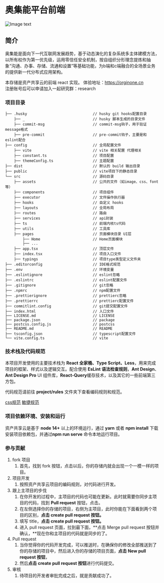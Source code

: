 # 奥集能平台前端


![Image text](https://user-images.githubusercontent.com/8328012/201800690-9f5e989e-4ed3-4817-85b9-b594ac89fd31.png)

## 简介

奥集能是面向下一代互联网发展趋势，基于动态演化的复杂系统多主体建模方法，以所有权作为第一优先级，运用零信任安全机制，按自组织分形理念提炼和抽象“沟通、办事、存储、流通和设置”等基础功能，为b端和c端融合的全场景业务的提供新一代分布式应用架构。    

本存储是资产共享云的前端 react 实现。
体验地址：https://orginone.cn  
注册账号后可以申请加入一起研究群：research

### 项目目录

```
├── .husky                              // husky git hooks配置目录
    ├── _                               // husky 脚本生成的目录文件
    ├── commit-msg                      // commit-msg钩子，用于验证 message格式
    ├── pre-commit                      // pre-commit钩子，主要是和eslint配合
├── config                              // 全局配置文件
    ├── vite                            // vite 相关配置 代理相关
    ├── constant.ts                     // 项目配置
    ├── themeConfig.ts                  // 主题配置
├── dist                                // 默认的 build 输出目录
├── public                              // vite项目下的静态目录
└── src                                 // 源码目录
    ├── assets                          // 公共的文件（如image、css、font等）
    ├── components                      // 项目组件
    ├── executor                        // 文件操作执行器
    ├── hooks                           // 自定义 hooks
    ├── layouts                         // 全局布局
    ├── routes                          // 路由
    ├── services                        // api封装
    ├── ts                              // 前端内核ts代码
    ├── utils                           // 工具库
    ├── pages                           // 页面模块目录 UI层
        ├── Home                        // Home页面模块
        ├── ...
    ├── app.tsx                         // 顶层文件
    ├── index.tsx                       // 项目入口文件
    ├── typings                         // 项目type类型定义文件夹
├── .editorconfig                       // IDE格式规范
├── .env                                // 环境变量
├── .eslintignore                       // eslint忽略
├── .eslintrc                           // eslint配置文件
├── .gitignore                          // git忽略
├── .npmrc                              // npm配置文件
├── .prettierignore                     // prettierc忽略
├── .prettierrc                         // prettierc配置文件
├── commitlint.config                   // git提交配置文件
├── index.html                          // 入口文件
├── LICENSE.md                          // LICENSE
├── package.json                        // package
├── postcss.config.js                   // postcss
├── README.md                           // README
├── tsconfig.json                       // typescript配置文件
└── vite.config.ts                      // vite
```

### 技术栈及代码规范

 本项目开发使用的主要技术栈为 **React 全家桶、Type Script、Less**，用来完成项目的框架、样式以及逻辑交互。配合使用 **EsLint 语法检查规则**，**Ant Design**、**Ant Design Pro** UI 组件库，**React-Query**缓存技术，以及其它的一些前端第三方包。

代码规范请前往 **project/rules** 文件夹下查看编码规则和规范。

[css规范](./docs/style-guide.md)
[敏捷规范](./docs/scrum-guid.md)

### 项目依赖环境、安装和运行

资产共享云是基于 **node 14+** 以上的环境运行，通过 **yarn** 或者 **npm install** 下载安装项目依赖包，并通过**npm run serve** 命令本地运行项目。

### 参与贡献

1. fork 项目
   1. 首先，找到 fork 按钮，点击以后，你的存储内就会出现一个一模一样的项目。
2. 项目开发
   1. 按照资产共享云项目的编码规则，对代码进行开发。
3. 跟上主项目的步伐
   1. 在你开发的过程中，主项目的代码也可能在更新。此时就需要你同步主项目的代码，找到 **Pull request** 按钮，点击。
   2. 在左侧选择你的存储的项目，右侧为主项目，此时你能在下面看到两个项目的区别，**点击 create pull request 按钮。**
   3. 填写 title，**点击 create pull request 按钮。**
   4. 进入 pull request 页面，拉到最下面，**点击 Merge pull request 按钮并确认，**现在你和主项目的代码就是同步的了。
4. Pull request
   1. 当你觉得你的代码开发完成，可以推送时，在确保你的修改全部推送到了你的存储的项目中，然后进入你的存储的项目页面，**点击 New pull request 按钮**，
   2. 然后**点击 create pull request 按钮**进行代码提交。
5. 审核
   1. 待项目的开发者审批完成之后，就是贡献成功了。



